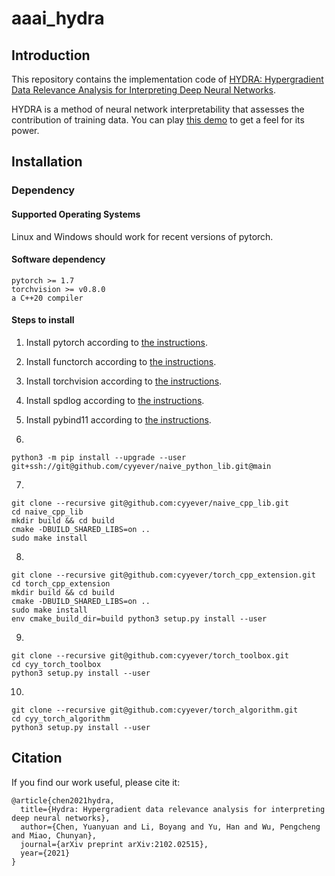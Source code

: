 # aaai_hydra

## Introduction

This repository contains the implementation code of
[HYDRA: Hypergradient Data Relevance Analysis for Interpreting Deep Neural Networks](https://arxiv.org/abs/2102.02515).

HYDRA is a method of neural network interpretability that assesses the contribution of training data. You can play [this demo](https://cyyever.github.io/aaai_hydra) to get a feel for its power.

## Installation

### Dependency

#### Supported Operating Systems

Linux and Windows should work for recent versions of pytorch.

#### Software dependency

```
pytorch >= 1.7
torchvision >= v0.8.0
a C++20 compiler

```

#### Steps to install

1. Install pytorch according to [the instructions](https://pytorch.org/).
2. Install functorch according to [the instructions](https://pytorch.org/functorch/stable/install.html).
3. Install torchvision according to [the instructions](https://github.com/pytorch/vision).
4. Install spdlog according to [the instructions](https://github.com/gabime/spdlog).
5. Install pybind11 according to [the instructions](https://github.com/pybind/pybind11).

6.

```
python3 -m pip install --upgrade --user git+ssh://git@github.com/cyyever/naive_python_lib.git@main
```

7.

```
git clone --recursive git@github.com:cyyever/naive_cpp_lib.git
cd naive_cpp_lib
mkdir build && cd build
cmake -DBUILD_SHARED_LIBS=on ..
sudo make install
```

8.

```
git clone --recursive git@github.com:cyyever/torch_cpp_extension.git
cd torch_cpp_extension
mkdir build && cd build
cmake -DBUILD_SHARED_LIBS=on ..
sudo make install
env cmake_build_dir=build python3 setup.py install --user
```

9.

```
git clone --recursive git@github.com:cyyever/torch_toolbox.git
cd cyy_torch_toolbox
python3 setup.py install --user
```

10.

```
git clone --recursive git@github.com:cyyever/torch_algorithm.git
cd cyy_torch_algorithm
python3 setup.py install --user
```

## Citation

If you find our work useful, please cite it:

```
@article{chen2021hydra,
  title={Hydra: Hypergradient data relevance analysis for interpreting deep neural networks},
  author={Chen, Yuanyuan and Li, Boyang and Yu, Han and Wu, Pengcheng and Miao, Chunyan},
  journal={arXiv preprint arXiv:2102.02515},
  year={2021}
}
```
